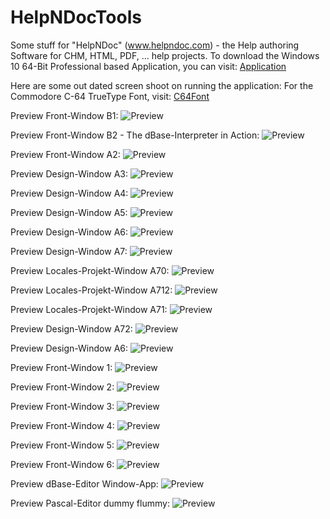 # HelpNDocTools
Some stuff for "HelpNDoc" (www.helpndoc.com) - the Help authoring Software for CHM, HTML, PDF, ... help projects.
To download the Windows 10 64-Bit Professional based Application, you can visit:
[Application](https://kallup.net/woops/)

Here are some out dated screen shoot on running the application:
For the Commodore C-64 TrueType Font, visit: [C64Font](https://style64.org/release/c64-truetype-v1.2.1-style)

Preview Front-Window B1:
![Preview](src/_internal/img/screen021.png)

Preview Front-Window B2 - The dBase-Interpreter in Action:
![Preview](src/_internal/img/screen022.png)

Preview Front-Window A2:
![Preview](src/_internal/img/screen010.png)

Preview Design-Window A3:
![Preview](src/_internal/img/screen011.png)

Preview Design-Window A4:
![Preview](src/_internal/img/screen012.png)

Preview Design-Window A5:
![Preview](src/_internal/img/screen013.png)

Preview Design-Window A6:
![Preview](src/_internal/img/screen020.png)

Preview Design-Window A7:
![Preview](src/_internal/img/screen015.png)

Preview Locales-Projekt-Window A70:
![Preview](src/_internal/img/screen017.png)

Preview Locales-Projekt-Window A712:
![Preview](src/_internal/img/screen019.png)

Preview Locales-Projekt-Window A71:
![Preview](src/_internal/img/screen018.png)

Preview Design-Window A72:
![Preview](src/_internal/img/screen016.png)

Preview Design-Window A6:
![Preview](src/_internal/img/screen014.png)

Preview Front-Window 1:
![Preview](src/_internal/img/screen00A.png)

Preview Front-Window 2:
![Preview](src/_internal/img/screen000.png)

Preview Front-Window 3:
![Preview](src/_internal/img/screen001.png)

Preview Front-Window 4:
![Preview](src/_internal/img/screen002.png)

Preview Front-Window 5:
![Preview](src/_internal/img/screen003.png)

Preview Front-Window 6:
![Preview](src/_internal/img/screen004.png)

Preview dBase-Editor Window-App:
![Preview](src/img/dbase.png)

Preview Pascal-Editor dummy flummy:
![Preview](src/img/pascal.png)
